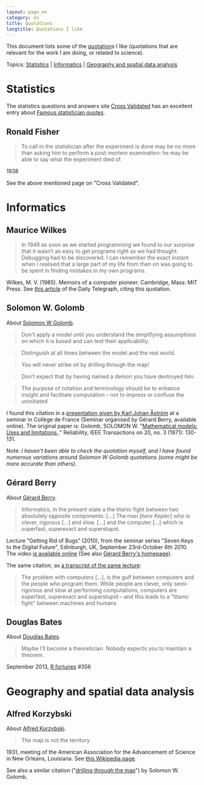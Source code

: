 ```yaml
---
layout: page_en
category: en
title: Quotations
longtitle: Quotations I like
---
```


This document lists some of the [quotation][]s I like (quotations 
that are relevant for the work I am doing, or related to science). 

Topics: [Statistics](#stat) | [Informatics](#informatics) | [Geography and spatial data 
analysis](#geography) 



Statistics
==========

The statistics questions and answers site [Cross 
Validated](http://stats.stackexchange.com/) has an excellent entry 
about [Famous statistician quotes][famousStatQuote].



Ronald Fisher
-------------

> To call in the statistician after the experiment is done may be 
> no more than asking him to perform a post-mortem examination: 
> he may be able to say what the experiment died of.

1938

See the above mentioned page on "Cross Validated".



Informatics   <a name="informatics"></a>
===========

Maurice Wilkes
--------------

> In 1949 as soon as we started programming we found to our surprise 
> that it wasn’t as easy to get programs right as we had thought. 
> Debugging had to be discovered. I can remember the exact instant 
> when I realised that a large part of my life from then on was going 
> to be spent in finding mistakes in my own programs.

Wilkes, M. V. (1985). Memoirs of a computer pioneer. Cambridge, 
Mass: MIT Press. See [this article][MauriceWilkes] of the Daily 
Telegraph, citing this quotation.



Solomon W. Golomb   <a name="golomb"></a>
-----------------

About [Solomon W Golomb](http://en.wikipedia.org/wiki/Solomon_W._Golomb).

> Don't apply a model until you understand the simplifying assumptions 
> on which it is based and can test their applicability.

> Distinguish at all times between the model and the real world. 

> You will never strike oil by drilling through the map!

> Don’t expect that by having named a demon you have destroyed him.

> The purpose of notation and terminology should be to enhance 
> insight and facilitate computation – not to impress or confuse 
> the uninitiated

I found this citation in a [presentation given by Karl Johan 
Åström][KJAstrom] at a seminar in Collège de France 
(Seminar organised by Gérard Berry, available online). The original 
paper is: Golomb, SOLOMON W. "[Mathematical models: Uses and limitations
][SolomonGolomb]." Reliability, IEEE Transactions on 20, no. 3 
(1971): 130-131.

Note: _I haven't been able to check the quotation myself, and I 
have found numerous variations around Solomon W Golomb quotations 
(some might be more accurate than others)._



Gérard Berry
------------

About [Gérard Berry](http://en.wikipedia.org/wiki/G%C3%A9rard_Berry).

> Informatics, in the present state a the titanic fight between
> two absolutely opposite components: [...]
> The man [_here Kepler_] who is clever, rigorous [...] and slow. [...]
> and the computer [...] which is superfast, superexact and superstupid.

Lecture "Getting Rid of Bugs" (2010), from the seminar series "Seven 
Keys to the Digital Future", Edinburgh, UK, September 23rd-October 
6th 2010. The video [is available online][GettingRid] (See also 
[Gérard Berry's homepage][GerardBerry]).

The same citation, as [a transcript of the same lecture][SevenKeys2]:

> The problem with computers [...], is the gulf between computers 
> and the people who program them. While people are clever,
> only semi-rigorous and slow at performing computations, computers 
> are superfast, superexact and superstupid – and this leads to
> a "titanic fight" between machines and humans



Douglas Bates
-------------

About [Douglas Bates](http://www.stat.wisc.edu/~bates/).

> Maybe I’ll become a theoretician. Nobody expects you to maintain 
> a theorem.

September 2013, [R fortunes][RFortunes] #356 



Geography and spatial data analysis   <a name="geography"></a>
===================================

Alfred Korzybski
----------------

About [Alfred Korzybski](http://en.wikipedia.org/wiki/Alfred_Korzybski).

> The map is not the territory

1931, meeting of the American Association for the Advancement of 
Science in New Orleans, Louisiana. See [this Wikipedia 
page][mapterritory].

See also a similar citation ("[drilling through the map](#golomb)") 
by Solomon W. Golomb.



<!-- List of links -->
[quotation]:       https://en.wikipedia.org/wiki/Quotation                     "Quotation (Wikipedia)"
[mapterritory]:    http://en.wikipedia.org/wiki/Map%E2%80%93territory_relation "Map–territory relation (Wikipedia)"
[MauriceWilkes]:   http://www.telegraph.co.uk/news/obituaries/technology-obituaries/8171435/Professor-Sir-Maurice-Wilkes.html "Maurice Wilkes obituary (Daily Telegraph)"
[SolomonGolomb]:   http://dx.doi.org/10.1109/TR.1971.5216113 "Solomon Golomb Mathematical models: Uses and limitations"
[KJAstrom]:        http://www.college-de-france.fr/site/gerard-berry/seminar-2014-03-19-17h00.htm
[RFortunes]:       http://cran.r-project.org/web/packages/fortunes/vignettes/fortunes.pdf "R Fortunes vignette on CRAN" 
[GettingRid]:      http://www-sop.inria.fr/members/Gerard.Berry/VideosEdinburgh/GETTING_RID_H264_768kbit.mp4 "Getting Rid of Bugs - video (Gérard Berry)"
[GerardBerry]:     http://www-sop.inria.fr/members/Gerard.Berry/ "Gérard Berry’s Home Page"
[SevenKeys]:       http://idea.ed.ac.uk/future/ "Seven Keys to the Digital Future (conference)"
[SevenKeys2]:      http://www.royalsoced.org.uk/cms/files/events/reports/2009-2010/berry_bishop_final.pdf "Seven Keys to the Digital Future (transcript)"
[famousStatQuote]: http://stats.stackexchange.com/questions/726/famous-statistician-quotes "Famous statistician quotes (Cross Validated)"


